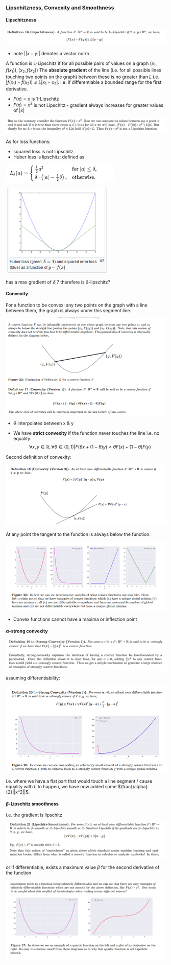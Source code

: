 
### Lipschitzness, Convexity and Smoothness

#### Lipschitzness

![](misc/Pasted%20image%2020240409174521.png)

- note $||x-y||$ denotes a vector norm

A function is L-Lipschitz if for all possible pairs of values on a graph $(x_1,f(x_1)),(x_2,f(x_2))$ The **absolute gradient** of the line (i.e. for all possible lines touching two points on the graph) between these is no greater than $L$ i.e. $|f(x_1)-f(x_2)|\le L|x_1-x_2|$. i.e. if differentiable a bounded range for the first derivative.

- $F(x)=x$ is 1-Lipschitz
- $F(x)=x^2$ is not Lipschitz - gradient always increases for greater values of $|x|$

![](misc/Pasted%20image%2020240409172128.png)


As for loss functions:

- squared loss is not Lipschitz
- Huber loss is lipschitz: defined as

![](misc/Pasted%20image%2020240409171417.png)

![](misc/Pasted%20image%2020240409172003.png)

has a max gradient of $\delta$ 7 therefore is $\delta$-lipschitz?

#### Convexity

For a function to be convex: any two points on the graph with a line between them, the graph is always under this segment line.

![](misc/Pasted%20image%2020240409175133.png)

- $\theta$ interpolates between x & y

- We have **strict convexity** if the function never touches the line i.e. no equality:
$$\forall x,y \in \mathbb{R}, \forall\theta\in(0,1) | F(\theta x+(1-\theta)y)<\theta F(x)+(1-\theta)F(y) $$


Second definition of convexity:

![](misc/Pasted%20image%2020240409180323.png)

At any point the tangent to the function is always below the function.

![](misc/Pasted%20image%2020240409180404.png)

- Convex functions cannot have a maxima or inflection point

#### $\alpha$-strong convexity

![](misc/Pasted%20image%2020240409183609.png)

assuming differentiability:

![](misc/Pasted%20image%2020240409183626.png)

i.e. where we have a flat part that would touch a line segment / cause equality with $L$ to happen, we have now added some $\frac{\alpha}{2}||x^2||$.

#### $\beta$-Lipschitz smoothness

i.e. the gradient is lipschitz

![](misc/Pasted%20image%2020240409193828.png)

or if differentiable, exists a maximum value $\beta$ for the second derivative of the function

![](misc/Pasted%20image%2020240409194023.png)

